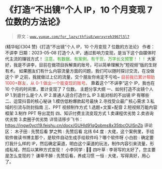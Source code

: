 # 《打造“不出镜”个人 IP，10 个月变现 7 位数的方法论》

> 原文：[`www.yuque.com/for_lazy/thfiu8/worxyreh3967l5l7`](https://www.yuque.com/for_lazy/thfiu8/worxyreh3967l5l7)

<ne-h2 id="33700f25" data-lake-id="33700f25"><ne-heading-ext><ne-heading-anchor></ne-heading-anchor><ne-heading-fold></ne-heading-fold></ne-heading-ext><ne-heading-content><ne-text id="u3f4a6538">(精华帖)(304 赞)《打造“不出镜”个人 IP，10 个月变现 7 位数的方法论》</ne-text></ne-heading-content></ne-h2> <ne-p id="u72364b8b" data-lake-id="u72364b8b"><ne-text id="u29915c09">作者： 不讲李</ne-text></ne-p> <ne-p id="uabdb6e20" data-lake-id="uabdb6e20"><ne-text id="ud99e8d5b">日期：2023-05-08</ne-text></ne-p> <ne-p id="ub54aab14" data-lake-id="ub54aab14"><ne-text id="u7d4c8dd5" ne-bold="true">打造个人 IP，通过影响力变现，是当下这个自媒体时代主流的赚钱方式！</ne-text></ne-p> <ne-p id="u8c9879a4" data-lake-id="u8c9879a4"><ne-text id="uf6146d1d" style="color: rgb(46, 161, 33);">注意，有数据，有案例，有干货，万字长文预警！！！</ne-text></ne-p> <ne-p id="ud4eaa25a" data-lake-id="ud4eaa25a"><ne-text id="u745be4ba">大家好，我是不讲李，目前在做项目拆解类的账号，可以简单理解为”短视频“版的生财有术。</ne-text></ne-p> <ne-p id="uf5094315" data-lake-id="uf5094315"><ne-text id="uc04c72cb">如果圈友们有什么内容流量方面的问题，我们可以随时探讨交流，在没做这个 IP 之前，我就做过上亿的流量，交个朋友你肯定不亏哈~</ne-text></ne-p> <ne-p id="uf97ab60f" data-lake-id="uf97ab60f"><ne-text id="u6e92844c" style="color: rgb(216, 57, 49);">目前我已累计帮助 1000+群友，从 0-1 做出一个能变现的账号。</ne-text></ne-p> <ne-p id="u389da11a" data-lake-id="u389da11a"><ne-text id="u9c3cf715">靠着这个”不讲李“这个 IP，我也在 10 个月的时间里，累计变现了 7 位数。</ne-text></ne-p> <ne-h3 id="fdb796f9" data-lake-id="fdb796f9"><ne-heading-ext><ne-heading-anchor></ne-heading-anchor><ne-heading-fold></ne-heading-fold></ne-heading-ext><ne-heading-content><ne-text id="uf899af28" ne-bold="true">主题分享大纲</ne-text></ne-heading-content></ne-h3> <ne-p id="uc55c72ac" data-lake-id="uc55c72ac"><ne-text id="uba62b77b">一、如何打造不出镜个人 IP</ne-text></ne-p> <ne-p id="u2bd170da" data-lake-id="u2bd170da"><ne-text id="ueb23a83f">1.到底什么是个人 IP</ne-text></ne-p> <ne-p id="u03994e05" data-lake-id="u03994e05"><ne-text id="u6023aeb9">2.普通人适合打造什么 IP</ne-text></ne-p> <ne-p id="u49c5026f" data-lake-id="u49c5026f"><ne-text id="ue24cf3e6">3.能对标的不出镜 IP 有哪些</ne-text></ne-p> <ne-p id="u1a0ff201" data-lake-id="u1a0ff201"><ne-text id="u2a1ed0f3">二、运营抖音的核心秘诀</ne-text></ne-p> <ne-p id="u9bd6a73d" data-lake-id="u9bd6a73d"><ne-text id="u06f636bb">1.模仿低粉爆款起号最快</ne-text></ne-p> <ne-p id="u5615dbec" data-lake-id="u5615dbec"><ne-text id="u493c22f9">2.寻找受众最广核心需求</ne-text></ne-p> <ne-p id="u06726b4c" data-lake-id="u06726b4c"><ne-text id="u2ef883f7">3.私域的引流与防封指南</ne-text></ne-p> <ne-p id="u4d312b86" data-lake-id="u4d312b86"><ne-text id="ua8a5b733">三、PPT 视频制作方式</ne-text></ne-p> <ne-p id="u7db10de0" data-lake-id="u7db10de0"><ne-text id="u633a54df">1.选题+文案+配音</ne-text></ne-p> <ne-p id="u3546bc23" data-lake-id="u3546bc23"><ne-text id="u719d2741">2.短视频万能内容框架</ne-text></ne-p> <ne-p id="u218c3519" data-lake-id="u218c3519"><ne-text id="u07fd7b5f">3.制作 PPT 导出混剪</ne-text></ne-p> <ne-p id="u73c9a0ef" data-lake-id="u73c9a0ef"><ne-text id="u22662084">四、知识付费主流变现方式</ne-text></ne-p> <ne-p id="u47202030" data-lake-id="u47202030"><ne-text id="u26582e76">1.卖课程优劣势</ne-text></ne-p> <ne-p id="u7901c34a" data-lake-id="u7901c34a"><ne-text id="u28c048f1">2.卖咨询优劣势</ne-text></ne-p> <ne-p id="u244b79f7" data-lake-id="u244b79f7"><ne-text id="u12ae67e0">3.卖圈子优劣势</ne-text></ne-p> <ne-p id="u7a84aa36" data-lake-id="u7a84aa36"><ne-text id="uc7252cbd" style="color: rgb(47, 48, 52); background-color: rgb(255, 255, 255);">详情请移步飞书：</ne-text>[<ne-text id="u3cf1a41b">https://jngw0yct19.feishu.cn/docx/GUHld91qQobms8x35tbcOUlSnZb</ne-text>](https://jngw0yct19.feishu.cn/docx/GUHld91qQobms8x35tbcOUlSnZb)</ne-p> <ne-hole id="ud587c5b8" data-lake-id="ud587c5b8"><ne-card data-card-name="hr" data-card-type="block" id="jfIau" data-event-boundary="card"><ne-p id="u4fb2e868" data-lake-id="u4fb2e868"><ne-text id="u9fe8354b">评论区：</ne-text></ne-p> <ne-p id="uc8fb0ab7" data-lake-id="uc8fb0ab7"><ne-text id="u4dcfd5be">木子田 : 先赞后看</ne-text> <ne-text id="u0d1bf191">梦之鸭 : 先赞后看</ne-text> <ne-text id="ua3575a56">北纬 64 度 : 大佬，这个案例里，手绘软件做读书博主那个，是软件自动生成手绘软件吗？哪个软件呀</ne-text> <ne-text id="u2ddcfafb">小白脸 : 确定要打我什么样的 IP，然后确定渠道，明白这个渠道的玩法，制作内容引来流量，形成私域，然后以某种方式变现！</ne-text> <ne-text id="u85cd4718">小李同学 : 👍🏻</ne-text> <ne-text id="uf83724ee">四叶草 : 李哥写的太好了，您主要是怎么变现的？</ne-text> <ne-text id="ubcca79ff">谦卑不醉 : 先赞后看，养成习惯</ne-text> <ne-text id="u8ce6f40b">一恒 : 大佬，写得真好，用心了。</ne-text></ne-p></ne-card></ne-hole>